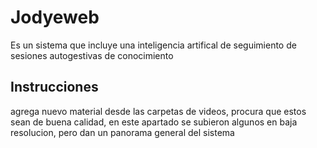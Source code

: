 # Jodyeweb
Es un sistema que incluye una inteligencia artifical de seguimiento de sesiones autogestivas de conocimiento

## Instrucciones
agrega nuevo material desde las carpetas de videos, procura que estos sean de buena calidad, en este apartado se subieron algunos en baja resolucion, pero dan un panorama general del sistema

